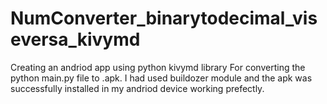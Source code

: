 # NumConverter_binarytodecimal_viseversa_kivymd
Creating an andriod app using python kivymd library 
For converting the python main.py file to .apk. I had used buildozer module and the apk was successfully installed in my andriod device working prefectly.
